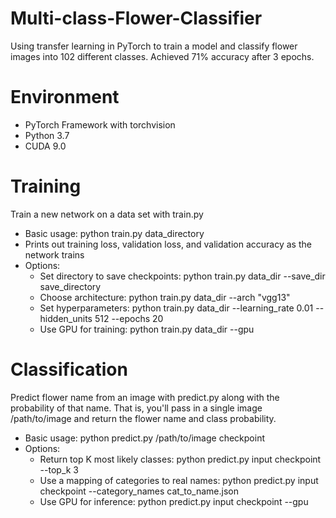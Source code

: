 # Multi-class-Flower-Classifier
Using transfer learning in PyTorch to train a model and classify flower images into 102 different classes. Achieved 71% accuracy after 3 epochs.
# Environment
- PyTorch Framework with torchvision
- Python 3.7
- CUDA 9.0
# Training
Train a new network on a data set with train.py

- Basic usage: python train.py data_directory
- Prints out training loss, validation loss, and validation accuracy as the network trains
- Options:
  - Set directory to save checkpoints: python train.py data_dir --save_dir save_directory
  - Choose architecture: python train.py data_dir --arch "vgg13"
  - Set hyperparameters: python train.py data_dir --learning_rate 0.01 --hidden_units 512 --epochs 20
  - Use GPU for training: python train.py data_dir --gpu
  
# Classification
Predict flower name from an image with predict.py along with the probability of that name. That is, you'll pass in a single image /path/to/image and return the flower name and class probability.

- Basic usage: python predict.py /path/to/image checkpoint
- Options:
  - Return top K most likely classes: python predict.py input checkpoint --top_k 3
  - Use a mapping of categories to real names: python predict.py input checkpoint --category_names cat_to_name.json
  - Use GPU for inference: python predict.py input checkpoint --gpu
 
